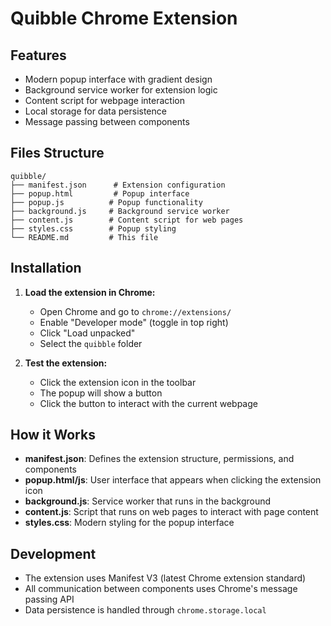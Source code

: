 # Quibble Chrome Extension

## Features

- Modern popup interface with gradient design
- Background service worker for extension logic
- Content script for webpage interaction
- Local storage for data persistence
- Message passing between components

## Files Structure

```
quibble/
├── manifest.json      # Extension configuration
├── popup.html         # Popup interface
├── popup.js          # Popup functionality
├── background.js     # Background service worker
├── content.js        # Content script for web pages
├── styles.css        # Popup styling
└── README.md         # This file
```

## Installation

1. **Load the extension in Chrome:**
   - Open Chrome and go to `chrome://extensions/`
   - Enable "Developer mode" (toggle in top right)
   - Click "Load unpacked"
   - Select the `quibble` folder

2. **Test the extension:**
   - Click the extension icon in the toolbar
   - The popup will show a button
   - Click the button to interact with the current webpage

## How it Works

- **manifest.json**: Defines the extension structure, permissions, and components
- **popup.html/js**: User interface that appears when clicking the extension icon
- **background.js**: Service worker that runs in the background
- **content.js**: Script that runs on web pages to interact with page content
- **styles.css**: Modern styling for the popup interface

## Development

- The extension uses Manifest V3 (latest Chrome extension standard)
- All communication between components uses Chrome's message passing API
- Data persistence is handled through `chrome.storage.local`